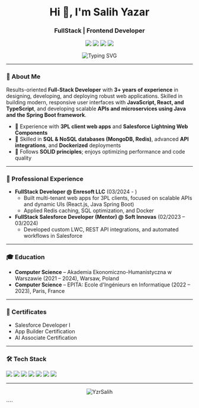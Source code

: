 <!-- Profil README - Salih Yazar -->

<h1 align="center">Hi 👋, I'm Salih Yazar</h1>
<h3 align="center">FullStack | Frontend Developer</h3>

<p align="center">
  <a href="mailto:yzr.salih@gmail.com"><img src="https://img.shields.io/badge/email-000?style=for-the-badge&logo=gmail&logoColor=white" /></a>
  <a href="https://www.linkedin.com/in/salih-yazar-216835206"><img src="https://img.shields.io/badge/linkedin-0077B5?style=for-the-badge&logo=linkedin&logoColor=white" /></a>
  <a href="https://medium.com/@yzr.salih.yzr"><img src="https://img.shields.io/badge/medium-000?style=for-the-badge&logo=medium&logoColor=white" /></a>
  <img src="https://img.shields.io/badge/Warsaw, Poland-000?style=for-the-badge" />
</p>

<!-- Animasyonlu Introduction -->
<p align="center">
  <img src="https://readme-typing-svg.demolab.com?font=Fira+Code&duration=3000&pause=1000&color=00B2FF&center=true&vCenter=true&width=435&lines=Full-Stack+Developer+with+3%2B+years+of+experience;JavaScript+%7C+React+%7C+TypeScript+%7C+Java+Spring+Boot;API+%26+Microservice+enthusiast+%7C+Docker+fan;Open+to+collaboration+and+new+projects!" alt="Typing SVG" />
</p>

---

### 📝 About Me

Results-oriented **Full-Stack Developer** with **3+ years of experience** in designing, developing, and deploying robust web applications. Skilled in building modern, responsive user interfaces with **JavaScript, React, and TypeScript**, and developing scalable **APIs and microservices using Java and the Spring Boot framework**.

- 🚚 Experience with **3PL client web apps** and **Salesforce Lightning Web Components**
- 💾 Skilled in **SQL & NoSQL databases (MongoDB, Redis)**, advanced **API integrations**, and **Dockerized** deployments
- 🔄 Follows **SOLID principles**; enjoys optimizing performance and code quality

---

### 💼 Professional Experience

- **FullStack Developer @ Enresoft LLC** (03/2024 - )
  - Built multi-tenant web apps for 3PL clients, focused on scalable APIs and dynamic UIs (React.js, Java Spring Boot)
  - Applied Redis caching, SQL optimization, and Docker
- **FullStack Salesforce Developer (Mentor) @ Soft Innovas** (02/2023 – 03/2024)
  - Developed custom LWC, REST API integrations, and automated workflows in Salesforce

---

### 🎓 Education

- **Computer Science** – Akademia Ekonomiczno-Humanistyczna w Warszawie (2021 – 2024), Warsaw, Poland
- **Computer Science** – EPITA: Ecole d'Ingénieurs en Informatique (2022 – 2023), Paris, France

---

### 📜 Certificates

- Salesforce Developer I
- App Builder Certification
- AI Associate Certification

---

### 🛠️ Tech Stack

<p align="left">
  <img src="https://img.shields.io/badge/JavaScript-F7DF1E?style=flat-square&logo=javascript&logoColor=black"/>
  <img src="https://img.shields.io/badge/TypeScript-3178C6?style=flat-square&logo=typescript&logoColor=white"/>
  <img src="https://img.shields.io/badge/React-20232A?style=flat-square&logo=react&logoColor=61DAFB"/>
  <img src="https://img.shields.io/badge/Java-ED8B00?style=flat-square&logo=java&logoColor=white"/>
  <img src="https://img.shields.io/badge/Spring%20Boot-6DB33F?style=flat-square&logo=spring-boot&logoColor=white"/>
  <img src="https://img.shields.io/badge/Redis-DC382D?style=flat-square&logo=redis&logoColor=white"/>
  <img src="https://img.shields.io/badge/Docker-2496ED?style=flat-square&logo=docker&logoColor=white"/>
</p>

---

<!-- Profilini ziyaret edenler için sayaç (isteğe bağlı) -->
<p align="center">
  <img src="https://komarev.com/ghpvc/?username=YzrSalih&label=Profile+views&color=0e75b6&style=flat" alt="YzrSalih" />
</p>
````
